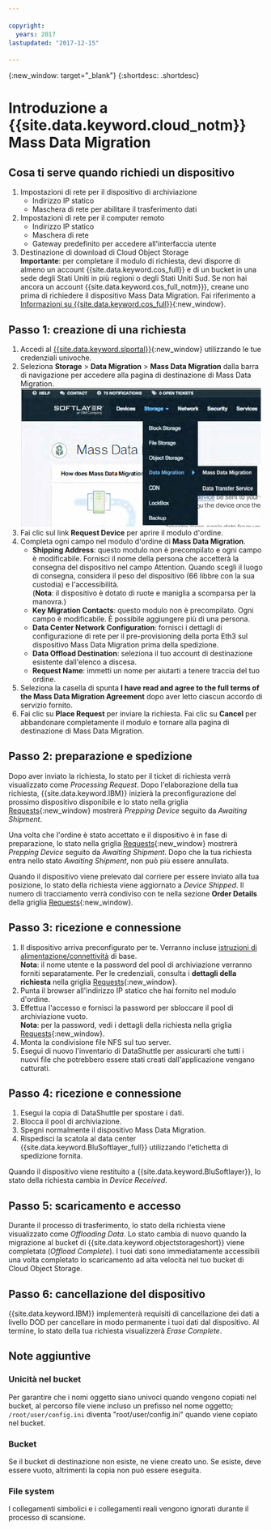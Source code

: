```yaml
---

copyright:
  years: 2017
lastupdated: "2017-12-15"

---
```

{:new_window: target="_blank"}
{:shortdesc: .shortdesc}

# Introduzione a {{site.data.keyword.cloud_notm}} Mass Data Migration

## Cosa ti serve quando richiedi un dispositivo

1. Impostazioni di rete per il dispositivo di archiviazione
   - Indirizzo IP statico
   - Maschera di rete per abilitare il trasferimento dati
2. Impostazioni di rete per il computer remoto
   - Indirizzo IP statico
   - Maschera di rete 
   - Gateway predefinito per accedere all'interfaccia utente
3. Destinazione di download di Cloud Object Storage<br/>
   **Importante**: per completare il modulo di richiesta, devi disporre di almeno un account {{site.data.keyword.cos_full}} e di un bucket in una sede degli Stati Uniti in più regioni o degli Stati Uniti Sud. Se non hai ancora un account {{site.data.keyword.cos_full_notm}}}, creane uno prima di richiedere il dispositivo Mass Data Migration. Fai riferimento a [Informazioni su {{site.data.keyword.cos_full}}](https://console.bluemix.net/docs/services/cloud-object-storage/about-cos.html){:new_window}.

## Passo 1: creazione di una richiesta

1. Accedi al [{{site.data.keyword.slportal}}](https://control.softlayer.com/){:new_window} utilizzando le tue credenziali univoche.
2. Seleziona **Storage** > **Data Migration** > **Mass Data Migration** dalla barra di navigazione per accedere alla pagina di destinazione di Mass Data Migration. <br/>
![Opzione del servizio di trasferimento dati nel menu del portale del cliente](/images/DTSinControlMenu.PNG) <br/>
3. Fai clic sul link **Request Device** per aprire il modulo d'ordine.
4. Completa ogni campo nel modulo d'ordine di **Mass Data Migration**.
   - **Shipping Address**: questo modulo non è precompilato e ogni campo è modificabile. Fornisci il nome della persona che accetterà la consegna del dispositivo nel campo Attention. Quando scegli il luogo di consegna, considera il peso del dispositivo (66 libbre con la sua custodia) e l'accessibilità. <br/> (**Nota**: il dispositivo è dotato di ruote e maniglia a scomparsa per la manovra.)
   - **Key Migration Contacts**: questo modulo non è precompilato. Ogni campo è modificabile. È possibile aggiungere più di una persona. 
   - **Data Center Network Configuration**: fornisci i dettagli di configurazione di rete per il pre-provisioning della porta Eth3 sul dispositivo Mass Data Migration prima della spedizione.
   - **Data Offload Destination**: seleziona il tuo account di destinazione esistente dall'elenco a discesa.
   - **Request Name**: immetti un nome per aiutarti a tenere traccia del tuo ordine. 
5. Seleziona la casella di spunta **I have read and agree to the full terms of the Mass Data Migration Agreement** dopo aver letto ciascun accordo di servizio fornito.
6. Fai clic su **Place Request** per inviare la richiesta. Fai clic su **Cancel** per abbandonare completamente il modulo e tornare alla pagina di destinazione di Mass Data Migration.


## Passo 2: preparazione e spedizione

Dopo aver inviato la richiesta, lo stato per il ticket di richiesta verrà visualizzato come *Processing Request*.  Dopo l'elaborazione della tua richiesta, {{site.data.keyword.IBM}} inizierà la preconfigurazione del prossimo dispositivo disponibile e lo stato nella griglia [Requests](https://control.softlayer.com/storage/mdms){:new_window} mostrerà *Prepping Device* seguito da *Awaiting Shipment*.

Una volta che l'ordine è stato accettato e il dispositivo è in fase di preparazione, lo stato nella griglia [Requests](https://control.softlayer.com/storage/mdms){:new_window} mostrerà *Prepping Device* seguito da *Awaiting Shipment*. Dopo che la tua richiesta entra nello stato *Awaiting Shipment*, non può più essere annullata. 

Quando il dispositivo viene prelevato dal corriere per essere inviato alla tua posizione, lo stato della richiesta viene aggiornato a *Device Shipped*. Il numero di tracciamento verrà condiviso con te nella sezione **Order Details** della griglia [Requests](https://control.softlayer.com/storage/mdms){:new_window}.


## Passo 3: ricezione e connessione

1. Il dispositivo arriva preconfigurato per te. Verranno incluse [istruzioni di alimentazione/connettività](user-instructions.html) di base.<br/>
  **Nota**: il nome utente e la password del pool di archiviazione verranno forniti separatamente. Per le credenziali, consulta i **dettagli della richiesta** nella griglia [Requests](https://control.softlayer.com/storage/mdms){:new_window}.
2. Punta il browser all'indirizzo IP statico che hai fornito nel modulo d'ordine.
3. Effettua l'accesso e fornisci la password per sbloccare il pool di archiviazione vuoto. <br/>
   **Nota**: per la password, vedi i dettagli della richiesta nella griglia [Requests](https://control.softlayer.com/storage/mdms){:new_window}.
4. Monta la condivisione file NFS sul tuo server.
5. Esegui di nuovo l'inventario di DataShuttle per assicurarti che tutti i nuovi file che potrebbero essere stati creati dall'applicazione vengano catturati.

## Passo 4: ricezione e connessione
1. Esegui la copia di DataShuttle per spostare i dati.
2. Blocca il pool di archiviazione.
3. Spegni normalmente il dispositivo Mass Data Migration.
4. Rispedisci la scatola al data center {{site.data.keyword.BluSoftlayer_full}} utilizzando l'etichetta di spedizione fornita.

Quando il dispositivo viene restituito a {{site.data.keyword.BluSoftlayer}}, lo stato della richiesta cambia in *Device Received*. 

## Passo 5: scaricamento e accesso

Durante il processo di trasferimento, lo stato della richiesta viene visualizzato come *Offloading Data*. Lo stato cambia di nuovo quando la migrazione al bucket di {{site.data.keyword.objectstorageshort}} viene completata (*Offload Complete*). I tuoi dati sono immediatamente accessibili una volta completato lo scaricamento ad alta velocità nel tuo bucket di Cloud Object Storage.

## Passo 6: cancellazione del dispositivo

{{site.data.keyword.IBM}} implementerà requisiti di cancellazione dei dati a livello DOD per cancellare in modo permanente i tuoi dati dal dispositivo. Al termine, lo stato della tua richiesta visualizzerà *Erase Complete*.

## Note aggiuntive

### Unicità nel bucket

Per garantire che i nomi oggetto siano univoci quando vengono copiati nel bucket, al percorso file viene incluso un prefisso nel nome oggetto;  `/root/user/config.ini` diventa "root/user/config.ini" quando viene copiato nel bucket.

### Bucket

Se il bucket di destinazione non esiste, ne viene creato uno.   Se esiste, deve essere vuoto, altrimenti la copia non può essere eseguita.  

### File system

I collegamenti simbolici e i collegamenti reali vengono ignorati durante il processo di scansione.
